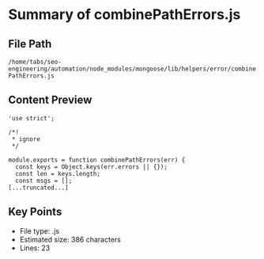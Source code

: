 # Summary of combinePathErrors.js
  
## File Path
`/home/tabs/seo-engineering/automation/node_modules/mongoose/lib/helpers/error/combinePathErrors.js`

## Content Preview
```
'use strict';

/*!
 * ignore
 */

module.exports = function combinePathErrors(err) {
  const keys = Object.keys(err.errors || {});
  const len = keys.length;
  const msgs = [];
[...truncated...]
```

## Key Points
- File type: .js
- Estimated size: 386 characters
- Lines: 23

